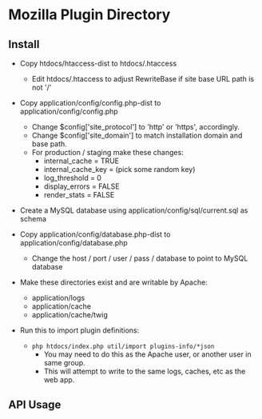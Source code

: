 # Mozilla Plugin Directory

## Install

* Copy htdocs/htaccess-dist to htdocs/.htaccess
    * Edit htdocs/.htaccess to adjust RewriteBase if site base URL path is not '/'

* Copy application/config/config.php-dist to application/config/config.php
    * Change $config['site_protocol'] to 'http' or 'https', accordingly.
    * Change $config['site_domain'] to match installation domain and base path.
    * For production / staging make these changes:
        * internal_cache = TRUE
        * internal_cache_key = (pick some random key)
        * log_threshold = 0
        * display_errors = FALSE
        * render_stats = FALSE

* Create a MySQL database using application/config/sql/current.sql as schema

* Copy application/config/database.php-dist to application/config/database.php
    * Change the host / port / user / pass / database to point to MySQL database

* Make these directories exist and are writable by Apache:
    * application/logs
    * application/cache
    * application/cache/twig

* Run this to import plugin definitions:
    * `php htdocs/index.php util/import plugins-info/*json`
        * You may need to do this as the Apache user, or another user in same group.
        * This will attempt to write to the same logs, caches, etc as the web app.

## API Usage
